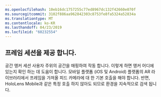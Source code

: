 ```yaml
---
ms.openlocfilehash: 10eb16dc1757255c77ed8967dc132f42660e070f
ms.sourcegitcommit: 3102f886aa962842303c8753fe8fa5324a52834a
ms.translationtype: MT
ms.contentlocale: ko-KR
ms.lasthandoff: 04/23/2019
ms.locfileid: "60232554"
---
```

## <a name="provide-frames-to-the-session"></a>프레임 세션을 제공 합니다.

공간 앵커 세션 사용자 주위의 공간을 매핑하여 작동 합니다. 이렇게 하면 앵커 어디에 있는지 확인 하는 데 도움이 합니다. 모바일 플랫폼 (iOS 및 Android) 플랫폼의 AR 라이브러리에서 프레임을 가져올 피드 카메라에 대 한 기본 호출을 해야 합니다. 반면, HoloLens Mobile과 같은 특정 호출 하지 않아도 되므로 환경을 지속적으로 검색 됩니다.